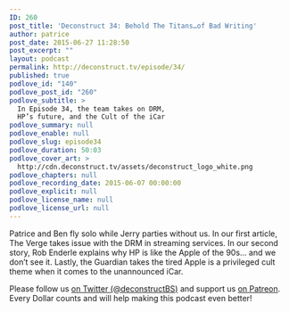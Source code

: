 ```yaml
---
ID: 260
post_title: 'Deconstruct 34: Behold The Titans…of Bad Writing'
author: patrice
post_date: 2015-06-27 11:28:50
post_excerpt: ""
layout: podcast
permalink: http://deconstruct.tv/episode/34/
published: true
podlove_id: "140"
podlove_post_id: "260"
podlove_subtitle: >
  In Episode 34, the team takes on DRM,
  HP’s future, and the Cult of the iCar
podlove_summary: null
podlove_enable: null
podlove_slug: episode34
podlove_duration: 50:03
podlove_cover_art: >
  http://cdn.deconstruct.tv/assets/deconstruct_logo_white.png
podlove_chapters: null
podlove_recording_date: 2015-06-07 00:00:00
podlove_explicit: null
podlove_license_name: null
podlove_license_url: null
---
```

<p>
Patrice and Ben fly solo while Jerry parties without us.  In our first article, The Verge takes issue with the DRM in streaming services.  In our second story, Rob Enderle explains why HP is like the Apple of the 90s… and we don’t see it.  Lastly, the Guardian takes the tired Apple is a privileged cult theme when it comes to the unannounced iCar.
</p>
<p>Please follow us <a href="http://twitter.com/deconstructBS">on Twitter (@deconstructBS)</a> and support us <a href="http://patreon.com/deconstruct">on Patreon</a>. Every Dollar counts and will help making this podcast even better!
</p>